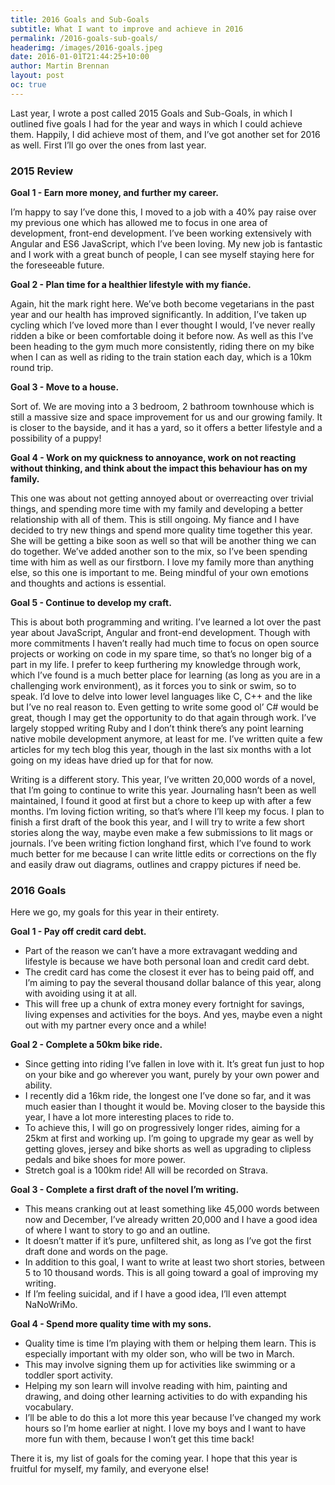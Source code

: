 ```yaml
---
title: 2016 Goals and Sub-Goals
subtitle: What I want to improve and achieve in 2016
permalink: /2016-goals-sub-goals/
headerimg: /images/2016-goals.jpeg
date: 2016-01-01T21:44:25+10:00
author: Martin Brennan
layout: post
oc: true
---
```


<span class="first-letter">L</span>ast year, I wrote a post called 2015 Goals and Sub-Goals, in which I outlined five goals I had for the year and ways in which I could achieve them. Happily, I did achieve most of them, and I’ve got another set for 2016 as well. First I’ll go over the ones from last year.

<!--more-->

### 2015 Review

**Goal 1 - Earn more money, and further my career.**

I’m happy to say I’ve done this, I moved to a job with a 40% pay raise over my previous one which has allowed me to focus in one area of development, front-end development. I’ve been working extensively with Angular and ES6 JavaScript, which I’ve been loving. My new job is fantastic and I work with a great bunch of people, I can see myself staying here for the foreseeable future.

**Goal 2 - Plan time for a healthier lifestyle with my fianće.**

Again, hit the mark right here. We’ve both become vegetarians in the past year and our health has improved significantly. In addition, I’ve taken up cycling which I’ve loved more than I ever thought I would, I’ve never really ridden a bike or been comfortable doing it before now. As well as this I’ve been heading to the gym much more consistently, riding there on my bike when I can as well as riding to the train station each day, which is a 10km round trip.

**Goal 3 - Move to a house.**

Sort of. We are moving into a 3 bedroom, 2 bathroom townhouse which is still a massive size and space improvement for us and our growing family. It is closer to the bayside, and it has a yard, so it offers a better lifestyle and a possibility of a puppy!

**Goal 4 - Work on my quickness to annoyance, work on not reacting without thinking, and think about the impact this behaviour has on my family.**

This one was about not getting annoyed about or overreacting over trivial things, and spending more time with my family and developing a better relationship with all of them. This is still ongoing. My fiance and I have decided to try new things and spend more quality time together this year. She will be getting a bike soon as well so that will be another thing we can do together. We’ve added another son to the mix, so I’ve been spending time with him as well as our firstborn. I love my family more than anything else, so this one is important to me. Being mindful of your own emotions and thoughts and actions is essential.

**Goal 5 - Continue to develop my craft.**

This is about both programming and writing. I’ve learned a lot over the past year about JavaScript, Angular and front-end development. Though with more commitments I haven’t really had much time to focus on open source projects or working on code in my spare time, so that’s no longer big of a part in my life. I prefer to keep furthering my knowledge through work, which I’ve found is a much better place for learning (as long as you are in a challenging work environment), as it forces you to sink or swim, so to speak. I’d love to delve into lower level languages like C, C++ and the like but I’ve no real reason to. Even getting to write some good ol’ C# would be great, though I may get the opportunity to do that again through work. I’ve largely stopped writing Ruby and I don’t think there’s any point learning native mobile development anymore, at least for me. I’ve written quite a few articles for my tech blog this year, though in the last six months with a lot going on my ideas have dried up for that for now.

Writing is a different story. This year, I’ve written 20,000 words of a novel, that I’m going to continue to write this year. Journaling hasn’t been as well maintained, I found it good at first but a chore to keep up with after a few months. I’m loving fiction writing, so that’s where I’ll keep my focus. I plan to finish a first draft of the book this year, and I will try to write a few short stories along the way, maybe even make a few submissions to lit mags or journals. I’ve been writing fiction longhand first, which I’ve found to work much better for me because I can write little edits or corrections on the fly and easily draw out diagrams, outlines and crappy pictures if need be.

### 2016 Goals
Here we go, my goals for this year in their entirety.

**Goal 1 - Pay off credit card debt.**

- Part of the reason we can’t have a more extravagant wedding and lifestyle is because we have both personal loan and credit card debt.
- The credit card has come the closest it ever has to being paid off, and I’m aiming to pay the several thousand dollar balance of this year, along with avoiding using it at all.
- This will free up a chunk of extra money every fortnight for savings, living expenses and activities for the boys. And yes, maybe even a night out with my partner every once and a while!

**Goal 2 - Complete a 50km bike ride.**

- Since getting into riding I’ve fallen in love with it. It’s great fun just to hop on your bike and go wherever you want, purely by your own power and ability.
- I recently did a 16km ride, the longest one I’ve done so far, and it was much easier than I thought it would be. Moving closer to the bayside this year, I have a lot more interesting places to ride to.
- To achieve this, I will go on progressively longer rides, aiming for a 25km at first and working up. I’m going to upgrade my gear as well by getting gloves, jersey and bike shorts as well as upgrading to clipless pedals and bike shoes for more power.
- Stretch goal is a 100km ride! All will be recorded on Strava.

**Goal 3 - Complete a first draft of the novel I’m writing.**

- This means cranking out at least something like 45,000 words between now and December, I’ve already written 20,000 and I have a good idea of where I want to story to go and an outline.
- It doesn’t matter if it’s pure, unfiltered shit, as long as I’ve got the first draft done and words on the page.
- In addition to this goal, I want to write at least two short stories, between 5 to 10 thousand words. This is all going toward a goal of improving my writing.
- If I’m feeling suicidal, and if I have a good idea, I’ll even attempt NaNoWriMo.

**Goal 4 - Spend more quality time with my sons.**

- Quality time is time I’m playing with them or helping them learn. This is especially important with my older son, who will be two in March.
- This may involve signing them up for activities like swimming or a toddler sport activity.
- Helping my son learn will involve reading with him, painting and drawing, and doing other learning activities to do with expanding his vocabulary.
- I’ll be able to do this a lot more this year because I’ve changed my work hours so I’m home earlier at night. I love my boys and I want to have more fun with them, because I won’t get this time back!

There it is, my list of goals for the coming year. I hope that this year is fruitful for myself, my family, and everyone else!
